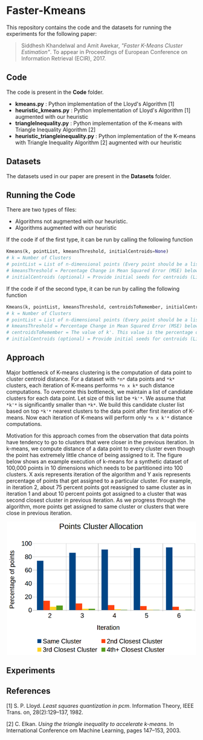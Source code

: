 # Faster-Kmeans

This repository contains the code and the datasets for running the experiments for the following paper:

>Siddhesh Khandelwal and Amit Awekar, *"Faster K-Means Cluster Estimation"*. To appear in Proceedings of European
Conference on Information Retrieval (ECIR), 2017.

## Code

The code is present in the **Code** folder.
* **kmeans.py** : Python implementation of the Lloyd's Algorithm [1]
* **heuristic_kmeans.py** : Python implementation of Lloyd's Algorithm [1] augmented with our heuristic
* **triangleInequality.py** : Python implementation of the K-means with Triangle Inequality Algorithm [2]
* **heuristic_triangleinequality.py** : Python implementation of the K-means with Triangle Inequality Algorithm [2] augmented with our heuristic

## Datasets

The datasets used in our paper are present in the **Datasets** folder.

## Running the Code

There are two types of files:
* Algorithms not augmented with our heuristic.
* Algorithms augmented with our heuristic

If the code if of the first type, it can be run by calling the following function
```python
Kmeans(k, pointList, kmeansThreshold, initialCentroids=None)
# k = Number of Clusters
# pointList = List of n-dimensional points (Every point should be a list)
# kmeansThreshold = Percentage Change in Mean Squared Error (MSE) below which the algorithm should stop. Used as a stopping criteria
# initialCentroids (optional) = Provide initial seeds for centroids (List of points)
```

If the code if of the second type, it can be run by calling the following function
```python
Kmeans(k, pointList, kmeansThreshold, centroidsToRemember, initialCentroids=None)
# k = Number of Clusters
# pointList = List of n-dimensional points (Every point should be a list)
# kmeansThreshold = Percentage Change in Mean Squared Error (MSE) below which the algorithm should stop. Used as a stopping criteria
# centroidsToRemember = The value of k'. This value is the percentage of k to be used as the Candidate Cluster List (CCL)
# initialCentroids (optional) = Provide initial seeds for centroids (List of points)
```

## Approach

Major bottleneck of K-means clustering is the computation of data point to cluster centroid distance. For a dataset with `*n*` data points and `*k*` clusters, each iteration of K-means performs `*n x k*` such distance computations. To overcome this bottleneck, we maintain a list of candidate clusters for each data point. Let size of this list be `*k'*`. We assume that `*k'*` is significantly smaller than `*k*`. We build this candidate cluster list based on top `*k'*` nearest clusters to the data point after first iteration of K-means. Now each iteration of K-means will perform only `*n x k'*` distance computations.

Motivation for this approach comes from the observation that data points have tendency to go to clusters that were closer in the previous iteration. In k-means, we compute distance of a data point to every cluster even though the point has extremely little chance of being assigned to it. The figure below shows an example execution of k-means for a synthetic dataset of 100,000 points in 10 dimensions which needs to be partitioned into 100 clusters. X axis represents iteration of the algorithm and Y axis represents percentage of points that get assigned to a particular cluster. For example, in iteration 2, about 75 percent points got reassigned to same cluster as in iteration 1 and about 10 percent points got assigned to a cluster that was second closest cluster in previous iteration. As we progress through the algorithm, more points get assigned to same cluster or clusters that were close in previous iteration. 
<p align="center">
  <img src="Images/table.png" alt="Point Distribution per Iteration" width="500" align="middle"/>
</p>

## Experiments



## References
[1] S. P. Lloyd. *Least squares quantization in pcm*. Information Theory, IEEE Trans. on, 28(2):129–137, 1982.

[2] C. Elkan. *Using the triangle inequality to accelerate k-means*. In International Conference om Machine Learning, pages 147–153, 2003.
